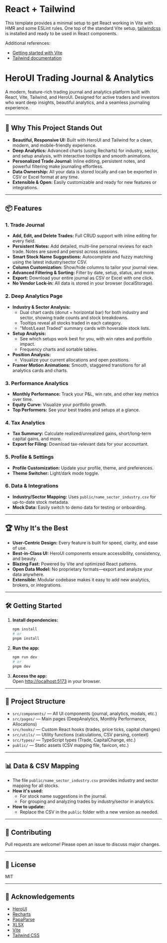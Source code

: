 # React + Tailwind

This template provides a minimal setup to get React working in Vite with HMR and some ESLint rules. One top of the standard Vite setup, [tailwindcss](https://tailwindcss.com/) is installed and ready to be used in React components.

Additional references:

- [Getting started with Vite](https://vitejs.dev/guide/)
- [Tailwind documentation](https://tailwindcss.com/docs/installation)

# HeroUI Trading Journal & Analytics

A modern, feature-rich trading journal and analytics platform built with React, Vite, Tailwind, and HeroUI. Designed for active traders and investors who want deep insights, beautiful analytics, and a seamless journaling experience.

---

## 🚀 Why This Project Stands Out

- **Beautiful, Responsive UI:** Built with HeroUI and Tailwind for a clean, modern, and mobile-friendly experience.
- **Deep Analytics:** Advanced charts (using Recharts) for industry, sector, and setup analysis, with interactive tooltips and smooth animations.
- **Personalized Trade Journal:** Inline editing, persistent notes, and powerful filtering make journaling effortless.
- **Data Ownership:** All your data is stored locally and can be exported in CSV or Excel format at any time.
- **Extensible & Open:** Easily customizable and ready for new features or integrations.

---

## 📦 Features

### 1. **Trade Journal**
- **Add, Edit, and Delete Trades:** Full CRUD support with inline editing for every field.
- **Persistent Notes:** Add detailed, multi-line personal reviews for each trade. Notes are saved and persist across sessions.
- **Smart Stock Name Suggestions:** Autocomplete and fuzzy matching using the latest industry/sector CSV.
- **Column Customization:** Show/hide columns to tailor your journal view.
- **Advanced Filtering & Sorting:** Filter by date, setup, status, and more.
- **Export:** Download your entire journal as CSV or Excel with one click.
- **No Vendor Lock-in:** All data is stored in your browser (localStorage).

### 2. **Deep Analytics Page**
- **Industry & Sector Analysis:** 
  - Dual chart cards (donut + horizontal bar) for both industry and sector, showing trade counts and stock breakdowns.
  - Tooltips reveal all stocks traded in each category.
  - "Most/Least Traded" summary cards with hoverable stock lists.
- **Setup Analysis:**
  - See which setups work best for you, with win rates and portfolio impact.
  - Frequency charts and sortable tables.
- **Position Analysis:**
  - Visualize your current allocations and open positions.
- **Framer Motion Animations:** Smooth, staggered transitions for all analytics cards and charts.

### 3. **Performance Analytics**
- **Monthly Performance:** Track your P&L, win rate, and other key metrics over time.
- **Equity Curve:** Visualize your portfolio growth.
- **Top Performers:** See your best trades and setups at a glance.

### 4. **Tax Analytics**
- **Tax Summary:** Calculate realized/unrealized gains, short/long-term capital gains, and more.
- **Export for Filing:** Download tax-relevant data for your accountant.

### 5. **Profile & Settings**
- **Profile Customization:** Update your profile, theme, and preferences.
- **Theme Switcher:** Light/dark mode toggle.

### 6. **Data & Integrations**
- **Industry/Sector Mapping:** Uses `public/name_sector_industry.csv` for up-to-date stock metadata.
- **Mock Data:** Easily switch to demo data for testing or onboarding.

---

## 🏆 Why It's the Best

- **User-Centric Design:** Every feature is built for speed, clarity, and ease of use.
- **Best-in-Class UI:** HeroUI components ensure accessibility, consistency, and beauty.
- **Blazing Fast:** Powered by Vite and optimized React patterns.
- **Open Data Model:** No proprietary formats—export and analyze your data anywhere.
- **Extensible:** Modular codebase makes it easy to add new analytics, brokers, or integrations.

---

## 🛠️ Getting Started

1. **Install dependencies:**
   ```bash
   npm install
   # or
   pnpm install
   ```

2. **Run the app:**
   ```bash
   npm run dev
   # or
   pnpm dev
   ```

3. **Access the app:**  
   Open [http://localhost:5173](http://localhost:5173) in your browser.

---

## 📁 Project Structure

- `src/components/` — All UI components (journal, analytics, modals, etc.)
- `src/pages/` — Main pages (DeepAnalytics, Monthly Performance, Allocations)
- `src/hooks/` — Custom React hooks (trades, price ticks, capital changes)
- `src/utils/` — Utility functions (calculations, CSV parsing, context)
- `src/types/` — TypeScript types (Trade, CapitalChange, etc.)
- `public/` — Static assets (CSV mapping file, favicon, etc.)

---

## 📊 Data & CSV Mapping

- The file `public/name_sector_industry.csv` provides industry and sector mapping for all stocks.
- **How it's used:**  
  - For stock name suggestions in the journal.
  - For grouping and analyzing trades by industry/sector in analytics.
- **How to update:**  
  - Replace the CSV in the `public` folder with a new version as needed.

---

## 📝 Contributing

Pull requests are welcome! Please open an issue to discuss major changes.

---

## 📄 License

MIT

---

## 🙏 Acknowledgements

- [HeroUI](https://heroui.dev/)
- [Recharts](https://recharts.org/)
- [PapaParse](https://www.papaparse.com/)
- [XLSX](https://github.com/SheetJS/sheetjs)
- [Vite](https://vitejs.dev/)
- [Tailwind CSS](https://tailwindcss.com/)

